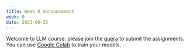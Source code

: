 ```yaml
---
title: Week 0 Announcement
week: 0
date: 2023-09-25
---
```


Welcome to LLM course. please join the [quera](https://quera.org/course/add_to_course/course/14845/) to submit the assignments.
You can use [Google Colab](https://colab.research.google.com) to train your models.
